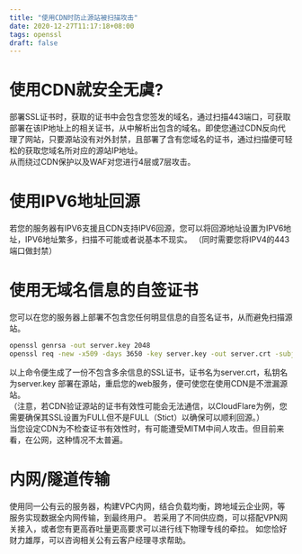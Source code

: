 ```yaml
---
title: "使用CDN时防止源站被扫描攻击"
date: 2020-12-27T11:17:18+08:00
tags: openssl
draft: false
---
```

# 使用CDN就安全无虞?  
部署SSL证书时，获取的证书中会包含您签发的域名，通过扫描443端口，可获取部署在该IP地址上的相关证书，从中解析出包含的域名。即使您通过CDN反向代理了网站，只要源站没有对外封禁，且部署了含有您域名的证书，通过扫描便可轻松的获取您域名所对应的源站IP地址。  
从而绕过CDN保护以及WAF对您进行4层或7层攻击。  
# 使用IPV6地址回源  
若您的服务器有IPV6支援且CDN支持IPV6回源，您可以将回源地址设置为IPV6地址，IPV6地址繁多，扫描不可能或者说基本不现实。
（同时需要您将IPV4的443端口做封禁）
# 使用无域名信息的自签证书  
您可以在您的服务器上部署不包含您任何明显信息的自签名证书，从而避免扫描源站。
```bash
openssl genrsa -out server.key 2048  
openssl req -new -x509 -days 3650 -key server.key -out server.crt -subj "/C=/ST=/L=/O=/OU=/CN="  
```  
以上命令便生成了一份不包含多余信息的SSL证书，证书名为server.crt，私钥名为server.key 部署在源站，重启您的web服务，便可使您在使用CDN是不泄漏源站。  
（注意，若CDN验证源站的证书有效性可能会无法通信，以CloudFlare为例，您需要确保其SSL设置为FULL但不是FULL（Stict）以确保可以顺利回源。）  
当您设定CDN为不检查证书有效性时，有可能遭受MITM中间人攻击。但目前来看，在公网，这种情况不太普遍。  
# 内网/隧道传输  
使用同一公有云的服务器，构建VPC内网，结合负载均衡，跨地域云企业网，等服务实现数据全内网传输，到最终用户。
若采用了不同供应商，可以搭配VPN网关接入，或者您有更高吞吐量更高要求可以进行线下物理专线的牵拉。
如您恰好财力雄厚，可以咨询相关公有云客户经理寻求帮助。
